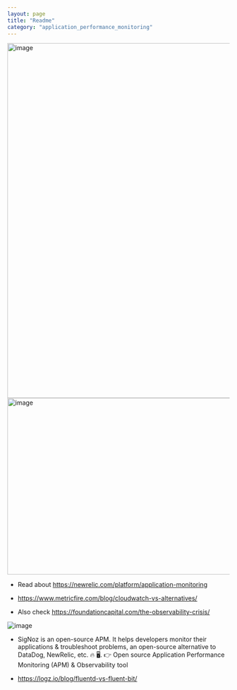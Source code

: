 ```yaml
---
layout: page
title: "Readme"
category: "application_performance_monitoring"
---
```



<img width="1868" height="804" alt="image" src="https://github.com/user-attachments/assets/4cc54970-bbbe-41ae-8a91-a7f3a396cb16" />


<img width="700" height="400" alt="image" src="https://github.com/user-attachments/assets/829e263d-108a-4157-bc79-d3eed9436746" />


* Read about https://newrelic.com/platform/application-monitoring
* https://www.metricfire.com/blog/cloudwatch-vs-alternatives/

* Also check https://foundationcapital.com/the-observability-crisis/

![image](https://github.com/user-attachments/assets/4f260e0e-9097-4502-9cf1-40b8ea1d6933)


* SigNoz is an open-source APM. It helps developers monitor their applications & troubleshoot problems, an open-source alternative to DataDog, NewRelic, etc. 🔥 🖥. 👉 Open source Application Performance Monitoring (APM) & Observability tool

* https://logz.io/blog/fluentd-vs-fluent-bit/
